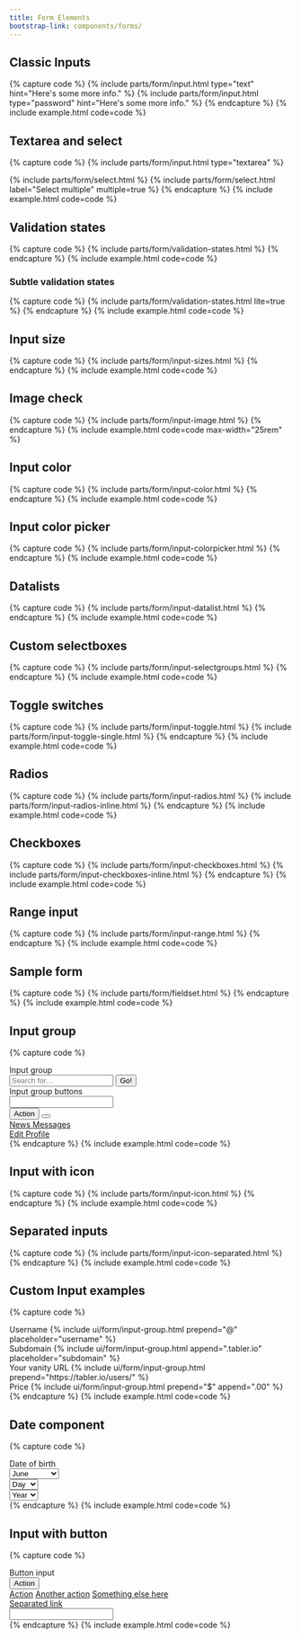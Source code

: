 ```yaml
---
title: Form Elements
bootstrap-link: components/forms/
---
```


## Classic Inputs

{% capture code %}
{% include parts/form/input.html type="text" hint="Here's some more info." %}
{% include parts/form/input.html type="password" hint="Here's some more info." %}
{% endcapture %}
{% include example.html code=code %}

## Textarea and select

{% capture code %}
{% include parts/form/input.html type="textarea" %}

{% include parts/form/select.html %}
{% include parts/form/select.html label="Select multiple" multiple=true %}
{% endcapture %}
{% include example.html code=code %}

## Validation states

{% capture code %}
{% include parts/form/validation-states.html %}
{% endcapture %}
{% include example.html code=code %}

### Subtle validation states

{% capture code %}
{% include parts/form/validation-states.html lite=true %}
{% endcapture %}
{% include example.html code=code %}

## Input size

{% capture code %}
{% include parts/form/input-sizes.html %}
{% endcapture %}
{% include example.html code=code %}

## Image check

{% capture code %}
{% include parts/form/input-image.html %}
{% endcapture %}
{% include example.html code=code max-width="25rem" %}

## Input color

{% capture code %}
{% include parts/form/input-color.html %}
{% endcapture %}
{% include example.html code=code %}

## Input color picker

{% capture code %}
{% include parts/form/input-colorpicker.html %}
{% endcapture %}
{% include example.html code=code %}

## Datalists

{% capture code %}
{% include parts/form/input-datalist.html %}
{% endcapture %}
{% include example.html code=code %}

## Custom selectboxes

{% capture code %}
{% include parts/form/input-selectgroups.html %}
{% endcapture %}
{% include example.html code=code %}

## Toggle switches

{% capture code %}
{% include parts/form/input-toggle.html %}
{% include parts/form/input-toggle-single.html %}
{% endcapture %}
{% include example.html code=code %}

## Radios
{% capture code %}
{% include parts/form/input-radios.html %}
{% include parts/form/input-radios-inline.html %}
{% endcapture %}
{% include example.html code=code %}

## Checkboxes
{% capture code %}
{% include parts/form/input-checkboxes.html %}
{% include parts/form/input-checkboxes-inline.html %}
{% endcapture %}
{% include example.html code=code %}

## Range input
{% capture code %}
{% include parts/form/input-range.html %}
{% endcapture %}
{% include example.html code=code %}

## Sample form
{% capture code %}
{% include parts/form/fieldset.html %}
{% endcapture %}
{% include example.html code=code %}

## Input group
{% capture code %}
<div class="mb-2">
   <label class="form-label">Input group</label>
   <div class="input-group">
      <input type="text" class="form-control" placeholder="Search for…">
      <span class="input-group-append">
							<button class="btn btn-primary" type="button">Go!</button>
						</span>
   </div>
</div>
<div class="mb-2">
   <label class="form-label">Input group buttons</label>
   <div class="input-group">
      <input type="text" class="form-control">
      <div class="input-group-append">
         <button type="button" class="btn btn-primary">Action</button>
         <button data-toggle="dropdown" type="button"
                 class="btn btn-primary dropdown-toggle"></button>
         <div class="dropdown-menu dropdown-menu-right">
            <a class="dropdown-item" href="#">
               News
            </a>
            <a class="dropdown-item" href="#">
               Messages
            </a>
            <div class="dropdown-divider"></div>
            <a class="dropdown-item" href="#">
               Edit Profile
            </a>
         </div>
      </div>
   </div>
</div>
{% endcapture %}
{% include example.html code=code %}

## Input with icon
{% capture code %}
{% include parts/form/input-icon.html %}
{% endcapture %}
{% include example.html code=code %}

## Separated inputs
{% capture code %}
{% include parts/form/input-icon-separated.html %}
{% endcapture %}
{% include example.html code=code %}

## Custom Input examples
{% capture code %}
<div class="mb-2">
   <label class="form-label">Username</label>
   {% include ui/form/input-group.html prepend="@" placeholder="username" %}
</div>

<div class="mb-2">
   <label class="form-label">Subdomain</label>
   {% include ui/form/input-group.html append=".tabler.io" placeholder="subdomain" %}
</div>

<div class="mb-2">
   <label class="form-label">Your vanity URL</label>
   {% include ui/form/input-group.html prepend="https://tabler.io/users/" %}
</div>

<div class="mb-2">
   <label class="form-label">Price</label>
   {% include ui/form/input-group.html prepend="$" append=".00" %}
</div>
{% endcapture %}
{% include example.html code=code %}

## Date component
{% capture code %}
<div class="mb-2">
   <label class="form-label">Date of birth</label>
   <div class="row row-sm">
      <div class="col-5">
         <select name="user[month]" class="form-select">
            <option value="">Month</option>
            <option value="1">January</option>
            <option value="2">February</option>
            <option value="3">March</option>
            <option value="4">April</option>
            <option value="5">May</option>
            <option selected="selected" value="6">June</option>
            <option value="7">July</option>
            <option value="8">August</option>
            <option value="9">September</option>
            <option value="10">October</option>
            <option value="11">November</option>
            <option value="12">December</option>
         </select>
      </div>
      <div class="col-3">
         <select name="user[day]" class="form-select">
            <option value="">Day</option>
            {% for i in (1..31) %}
            <option value="{{ i }}"{% if i == 20 %} selected{% endif %}>{{ i }}</option>{% endfor %}
         </select>
      </div>
      <div class="col-4">
         <select name="user[year]" class="form-select">
            <option value="">Year</option>
            {% for i in (1897..2014) reversed %}
            <option value="{{ i }}"{% if i == 1989 %} selected{% endif %}>{{ i }}</option>{% endfor %}
         </select>
      </div>
   </div>
</div>
{% endcapture %}
{% include example.html code=code %}

## Input with button
{% capture code %}
<div class="mb-2">
   <label class="form-label">Button input</label>
   <div class="input-group">
      <div class="input-group-prepend">
         <button type="button" class="btn btn-secondary dropdown-toggle" data-toggle="dropdown"
                 aria-haspopup="true" aria-expanded="false">
            Action
         </button>
         <div class="dropdown-menu">
            <a class="dropdown-item" href="#">Action</a>
            <a class="dropdown-item" href="#">Another action</a>
            <a class="dropdown-item" href="#">Something else here</a>
            <div role="separator" class="dropdown-divider"></div>
            <a class="dropdown-item" href="#">Separated link</a>
         </div>
      </div>
      <input type="text" class="form-control" aria-label="Text input with dropdown button">
   </div>
</div>
{% endcapture %}
{% include example.html code=code %}
